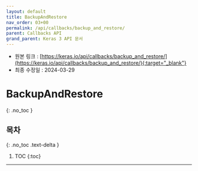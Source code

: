 ```yaml
---
layout: default
title: BackupAndRestore
nav_order: 03+00
permalink: /api/callbacks/backup_and_restore/
parent: Callbacks API
grand_parent: Keras 3 API 문서
---
```


* 원본 링크 : [https://keras.io/api/callbacks/backup_and_restore/](https://keras.io/api/callbacks/backup_and_restore/){:target="_blank"}
* 최종 수정일 : 2024-03-29

# BackupAndRestore
{: .no_toc }

## 목차
{: .no_toc .text-delta }

1. TOC
{:toc}

---
